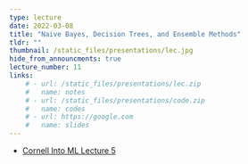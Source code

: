 ```yaml
---
type: lecture
date: 2022-03-08
title: "Naive Bayes, Decision Trees, and Ensemble Methods"
tldr: ""
thumbnail: /static_files/presentations/lec.jpg
hide_from_announcments: true
lecture_number: 11
links: 
    # - url: /static_files/presentations/lec.zip
    #   name: notes
    # - url: /static_files/presentations/code.zip
    #   name: codes
    # - url: https://google.com
    #   name: slides
---
```


- [Cornell Into ML Lecture 5](https://www.cs.cornell.edu/courses/cs4780/2018fa/lectures/lecturenote05.html)

<!-- **Suggested Readings:** -->

